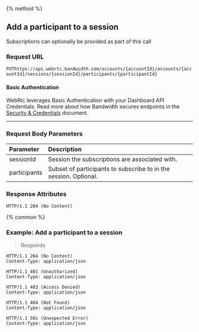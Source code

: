 {% method %}

## Add a participant to a session

Subscriptions can optionally be provided as part of this call


### Request URL

<code class="put">PUT</code>`https://api.webrtc.bandwidth.com/accounts/{accountId}/accounts/{accountId}/sessions/{sessionId}/participants/{participantId}`

#### Basic Authentication

WebRtc leverages Basic Authentication with your Dashboard API Credentials. Read more about how Bandwidth secures endpoints in the [Security & Credentials](../../../guides/accountCredentials.md) document.

---
### Request Body Parameters
| Parameter                     | Description                                                                                         
|:------------------------------|:----------------------------------------------------------------------------------------------------
| sessionId                     | Session the subscriptions are associated with.                                                      
| participants                  | Subset of participants to subscribe to in the session. Optional.                                    


### Response Attributes
```http
HTTP/1.1 204 (No Content)
```



{% common %}

### Example: Add a participant to a session



> Responds

```http
HTTP/1.1 204 (No Content)
Content-Type: application/json
```

```http
HTTP/1.1 401 (Unauthorized)
Content-Type: application/json
```

```http
HTTP/1.1 403 (Access Denied)
Content-Type: application/json
```

```http
HTTP/1.1 404 (Not Found)
Content-Type: application/json
```

```http
HTTP/1.1 50x (Unexpected Error)
Content-Type: application/json
```

